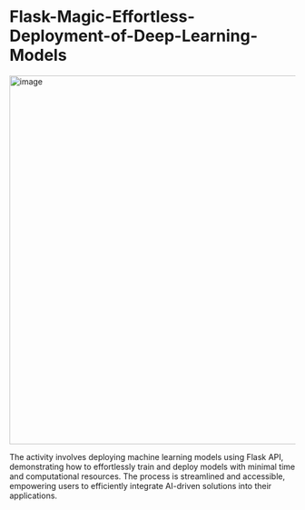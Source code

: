 # Flask-Magic-Effortless-Deployment-of-Deep-Learning-Models

<img width="650" alt="image" src="https://github.com/pjayeshkanayi/Flask-Magic-Effortless-Deployment-of-Deep-Learning-Models/assets/54094549/60a6ffa5-4a2c-4304-b934-fc75e6744519">

The activity involves deploying machine learning models using Flask API, demonstrating how to effortlessly train and deploy models with minimal time and computational resources. The process is streamlined and accessible, empowering users to efficiently integrate AI-driven solutions into their applications.
